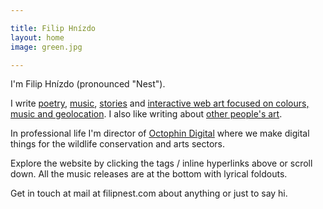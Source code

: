 ```yaml
---

title: Filip Hnízdo
layout: home
image: green.jpg

---
```


I'm Filip Hnízdo (pronounced "Nest").

I write [poetry](/tag/poetry), [music](#music), [stories](/tag/stories) and [interactive web art focused on colours, music and geolocation](/tag/code). I also like writing about [other people's art](/tag/art-tribute).

In professional life I'm director of [Octophin Digital](https://octophindigital.com) where we make digital things for the wildlife conservation and arts sectors.

Explore the website by clicking the tags / inline hyperlinks above or scroll down. All the music releases are at the bottom with lyrical foldouts.

Get in touch at mail at filipnest.com about anything or just to say hi.
